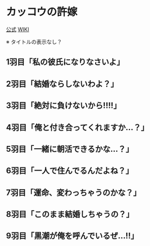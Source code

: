 # カッコウの許嫁

[公式](https://cuckoos-anime.com/) 
[WIKI](https://ja.wikipedia.org/wiki/%E3%82%AB%E3%83%83%E3%82%B3%E3%82%A6%E3%81%AE%E8%A8%B1%E5%AB%81) 

※ タイトルの表示なし？

## 1羽目「私の彼氏になりなさいよ」

## 2羽目「結婚ならしないわよ？」

## 3羽目「絶対に負けないから!!!!」

## 4羽目「俺と付き合ってくれますか…？」

## 5羽目「一緒に朝活できるかな…？」

## 6羽目「一人で住んでるんだよね？」

## 7羽目「運命、変わっちゃうのかな？」

## 8羽目「このまま結婚しちゃうの？」

## 9羽目「黒潮が俺を呼んでいるぜ…!!」
